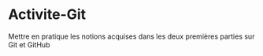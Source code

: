 # Activite-Git
Mettre en pratique les notions acquises dans les deux premières parties sur Git et GitHub
